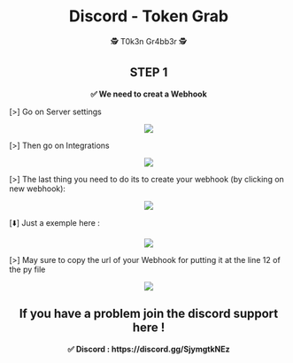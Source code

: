 <h1 align="center"><strong>Discord - Token Grab</strong></h1>
<p align="center">🕵️ T0k3n Gr4bb3r 🕵️</p>


<h2 align="center">STEP 1</h2>
<p align="center"><strong>✅ We need to creat a Webhook</strong></p>
<p>[>] Go on Server settings 
<p align="center"> <img src="https://cdn.discordapp.com/attachments/911371413837996032/911371543676878858/unknown_2.png"></p>
<p>[>] Then go on Integrations 
<p align="center"> <img src="https://cdn.discordapp.com/attachments/911371413837996032/911371449346969610/unknown_1.png"></p>
<p>[>] The last thing you need to do its to create your webhook (by clicking on new webhook): 
<p align="center"> <img src="https://cdn.discordapp.com/attachments/911371413837996032/911371960464855070/unknown.png"></p>
<p>[⬇️] Just a exemple here : 
<p align="center"> <img src="https://cdn.discordapp.com/attachments/911371413837996032/911372659638550648/unknown.png"></p>

<p>[>] May sure to copy the url of your Webhook for putting it at the line 12 of the py file
<p align="center"> <img src="https://cdn.discordapp.com/attachments/911371413837996032/911373016854843402/unknown.png"></p>
 


<h2 align= "center">If you have a problem join the discord support here !</h2>
<p align="center"><strong>✅ Discord : https://discord.gg/SjymgtkNEz</strong><p> 